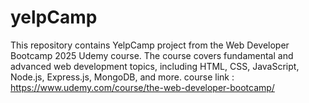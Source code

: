 # yelpCamp
This repository contains YelpCamp project from the Web Developer Bootcamp 2025 Udemy course. The course covers fundamental and advanced web development topics, including HTML, CSS, JavaScript, Node.js, Express.js, MongoDB, and more.
course link : https://www.udemy.com/course/the-web-developer-bootcamp/
